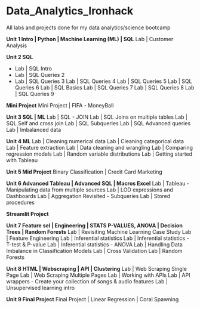 # Data_Analytics_Ironhack
All labs and projects done for my data analytics/science bootcamp


**Unit 1 Intro | Python | Machine Learning (ML) | SQL**
Lab | Customer Analysis

**Unit 2 SQL**
- Lab | SQL Intro
- Lab | SQL Queries 2
- Lab | SQL Queries 3
Lab | SQL Queries 4
Lab | SQL Queries 5
Lab | SQL Queries 6
Lab | SQL Basics
Lab | SQL Queries 7
Lab | SQL Queries 8
Lab | SQL Queries 9

**Mini Project**
Mini Project | FIFA - MoneyBall

**Unit 3 SQL | ML**
Lab | SQL - JOIN
Lab | SQL Joins on multiple tables
Lab | SQL Self and cross join
Lab | SQL Subqueries
Lab | SQL Advanced queries
Lab | Imbalanced data

**Unit 4 ML**
Lab | Cleaning numerical data
Lab | Cleaning categorical data
Lab | Feature extraction
Lab | Data cleaning and wrangling
Lab | Comparing regression models
Lab | Random variable distributions
Lab | Getting started with Tableau

**Unit 5 Mid Project**
Binary Classification | Credit Card Marketing

**Unit 6 Advanced Tableau | Advanced SQL | Macros Excel**
Lab | Tableau - Manipulating data from multiple sources
Lab | LOD expressions and Dashboards
Lab | Aggregation Revisited - Subqueries
Lab | Stored procedures

**Streamlit Project**

**Unit 7 Feature sel | Engineering | STATS P-VALUES, ANOVA | Decision Trees | Random Forests**
Lab | Revisiting Machine Learning Case Study
Lab | Feature Engineering
Lab | Inferential statistics
Lab | Inferential statistics - T-test & P-value
Lab | Inferential statistics - ANOVA
Lab | Handling Data Imbalance in Classification Models
Lab | Cross Validation
Lab | Random Forests

**Unit 8 HTML | Webscraping | API | Clustering**
Lab | Web Scraping Single Page
Lab | Web Scraping Multiple Pages
Lab | Working with APIs
Lab | API wrappers - Create your collection of songs & audio features
Lab | Unsupervised learning intro

**Unit 9 Final Project**
Final Project | Linear Regression | Coral Spawning
